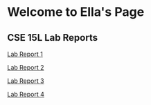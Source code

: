 # Welcome to Ella's Page

## CSE 15L Lab Reports
[Lab Report 1](lab-report-1-week-0.html)

[Lab Report 2](lab-report-2-week-3.html)

[Lab Report 3](lab-report-3-week-5.html)

[Lab Report 4](lab-report-4-week-7.html)

